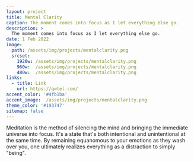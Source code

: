 ```yaml
---
layout: project
title: Mental Clarity
caption: The moment comes into focus as I let everything else go.
description: >
  The moment comes into focus as I let everything else go. 
date: 1 Feb 2022
image: 
  path: /assets/img/projects/mentalclarity.png
  srcset: 
    1920w: /assets/img/projects/mentalclarity.png
    960w:  /assets/img/projects/mentalclarity.png
    480w:  /assets/img/projects/mentalclarity.png
links:
  - title: Link
    url: https://qwtel.com/
accent_color: '#4fb1ba'
accent_image:  /assets/img/projects/mentalclarity.png
theme_color: '#193747'
sitemap: false
---
```


Meditation is the method of silencing the mind and bringing the immediate universe into focus. It's a state that's both intentional and unintentional at the same time. By remaining equanomous to your emotions as they wash over you, one ultimately realizes everything as a distraction to simply "being". 



